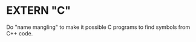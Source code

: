 EXTERN "C"
==========

Do "name mangling" to make it possible C programs to find symbols from C++ code.
